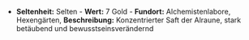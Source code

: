  - **Seltenheit:** Selten - **Wert:** 7 Gold - **Fundort:** Alchemistenlabore, Hexengärten, **Beschreibung:** Konzentrierter Saft der Alraune, stark betäubend und bewusstseinsverändernd